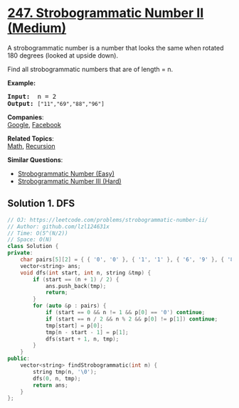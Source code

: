 # [247. Strobogrammatic Number II (Medium)](https://leetcode.com/problems/strobogrammatic-number-ii/)

<p>A strobogrammatic number is a number that looks the same when rotated 180 degrees (looked at upside down).</p>

<p>Find all strobogrammatic numbers that are of length = n.</p>

<p><b>Example:</b></p>

<pre><b>Input:</b>  n = 2
<b>Output:</b> <code>["11","69","88","96"]</code>
</pre>


**Companies**:  
[Google](https://leetcode.com/company/google), [Facebook](https://leetcode.com/company/facebook)

**Related Topics**:  
[Math](https://leetcode.com/tag/math/), [Recursion](https://leetcode.com/tag/recursion/)

**Similar Questions**:
* [Strobogrammatic Number (Easy)](https://leetcode.com/problems/strobogrammatic-number/)
* [Strobogrammatic Number III (Hard)](https://leetcode.com/problems/strobogrammatic-number-iii/)

## Solution 1. DFS

```cpp
// OJ: https://leetcode.com/problems/strobogrammatic-number-ii/
// Author: github.com/lzl124631x
// Time: O(5^(N/2))
// Space: O(N)
class Solution {
private:
    char pairs[5][2] = { { '0', '0' }, { '1', '1' }, { '6', '9' }, { '8', '8' }, { '9', '6' }};
    vector<string> ans;
    void dfs(int start, int n, string &tmp) {
        if (start == (n + 1) / 2) {
            ans.push_back(tmp);
            return;
        }
        for (auto &p : pairs) {
            if (start == 0 && n != 1 && p[0] == '0') continue;
            if (start == n / 2 && n % 2 && p[0] != p[1]) continue;
            tmp[start] = p[0];
            tmp[n - start - 1] = p[1];
            dfs(start + 1, n, tmp);
        }
    }
public:
    vector<string> findStrobogrammatic(int n) {
        string tmp(n, '\0');
        dfs(0, n, tmp);
        return ans;
    }
};
```